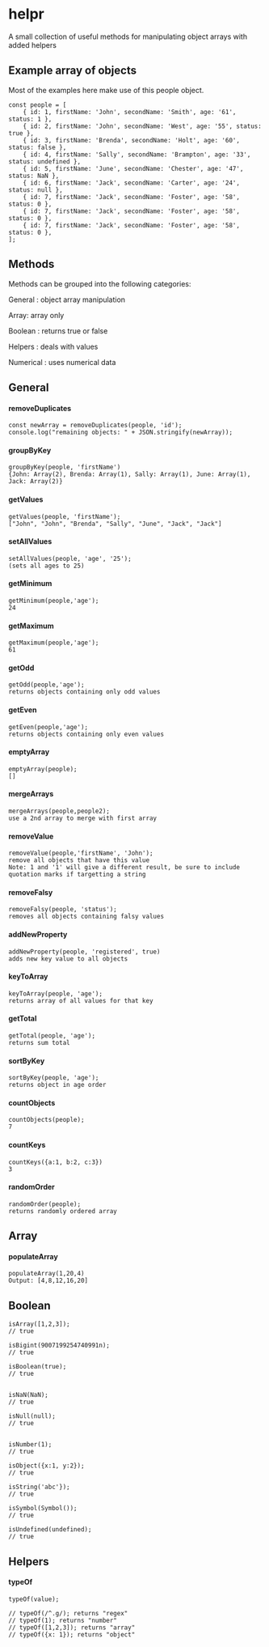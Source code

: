 # helpr

A small collection of useful methods for manipulating object arrays with added helpers



## Example array of objects

Most of the examples here make use of this people object.  

```
const people = [
    { id: 1, firstName: 'John', secondName: 'Smith', age: '61', status: 1 },
    { id: 2, firstName: 'John', secondName: 'West', age: '55', status: true },
    { id: 3, firstName: 'Brenda', secondName: 'Holt', age: '60', status: false },
    { id: 4, firstName: 'Sally', secondName: 'Brampton', age: '33', status: undefined },
    { id: 5, firstName: 'June', secondName: 'Chester', age: '47', status: NaN },
    { id: 6, firstName: 'Jack', secondName: 'Carter', age: '24', status: null },
    { id: 7, firstName: 'Jack', secondName: 'Foster', age: '58', status: 0 },
    { id: 7, firstName: 'Jack', secondName: 'Foster', age: '58', status: 0 },
    { id: 7, firstName: 'Jack', secondName: 'Foster', age: '58', status: 0 },
];
```

## Methods

Methods can be grouped into the following categories: 

General : object array manipulation 

Array: array only

Boolean : returns true or false

Helpers : deals with values

Numerical : uses numerical data


## General

#### removeDuplicates
```
const newArray = removeDuplicates(people, 'id');
console.log("remaining objects: " + JSON.stringify(newArray));
```


#### groupByKey
```
groupByKey(people, 'firstName')
{John: Array(2), Brenda: Array(1), Sally: Array(1), June: Array(1), Jack: Array(2)}
```

#### getValues
```
getValues(people, 'firstName');
["John", "John", "Brenda", "Sally", "June", "Jack", "Jack"]
```

#### setAllValues
```
setAllValues(people, 'age', '25');
(sets all ages to 25)
```

#### getMinimum
```
getMinimum(people,'age');
24
```

#### getMaximum
```
getMaximum(people,'age');
61
```

#### getOdd
```
getOdd(people,'age');
returns objects containing only odd values
```

#### getEven
```
getEven(people,'age');
returns objects containing only even values
```

#### emptyArray
```
emptyArray(people);
[]
```

#### mergeArrays
```
mergeArrays(people,people2); 
use a 2nd array to merge with first array
```

#### removeValue
```
removeValue(people,'firstName', 'John');
remove all objects that have this value
Note: 1 and '1' will give a different result, be sure to include quotation marks if targetting a string
```

#### removeFalsy
```
removeFalsy(people, 'status');
removes all objects containing falsy values
```

#### addNewProperty
```
addNewProperty(people, 'registered', true)
adds new key value to all objects
```

#### keyToArray
```
keyToArray(people, 'age');
returns array of all values for that key
```

#### getTotal
```
getTotal(people, 'age');
returns sum total
```

#### sortByKey
```
sortByKey(people, 'age');
returns object in age order
```

#### countObjects
```
countObjects(people);
7
```

#### countKeys
```
countKeys({a:1, b:2, c:3})
3
```

#### randomOrder
```
randomOrder(people);
returns randomly ordered array
```

## Array

#### populateArray
```
populateArray(1,20,4)
Output: [4,8,12,16,20]
```

## Boolean

```
isArray([1,2,3]);
// true

isBigint(9007199254740991n);
// true

isBoolean(true);
// true


isNaN(NaN);
// true

isNull(null);
// true


isNumber(1);
// true

isObject({x:1, y:2});
// true

isString('abc'});
// true

isSymbol(Symbol());
// true

isUndefined(undefined);
// true
```

## Helpers

#### typeOf
```
typeOf(value);

// typeOf(/^.g/); returns "regex"
// typeOf(1); returns "number"
// typeOf([1,2,3]); returns "array"
// typeOf({x: 1}); returns "object"
```

